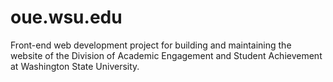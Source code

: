 # oue.wsu.edu
Front-end web development project for building and maintaining the website of the Division of Academic Engagement and Student Achievement at Washington State University.
